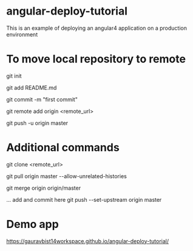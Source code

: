 # angular-deploy-tutorial
This is an example of deploying an angular4 application on a production environment

# To move local repository to remote
git init

git add README.md

git commit -m "first commit"

git remote add origin <remote_url>

git push -u origin master

# Additional commands
git clone <remote_url> 

git pull origin master --allow-unrelated-histories

git merge origin origin/master

... add and commit here
git push --set-upstream origin master 

# Demo app
https://gauravbist14workspace.github.io/angular-deploy-tutorial/
